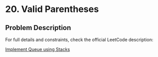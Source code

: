 # 20. Valid Parentheses

## Problem Description

For full details and constraints, check the official LeetCode description:

[Implement Queue using Stacks](https://leetcode.com/problems/valid-parentheses/description/)

